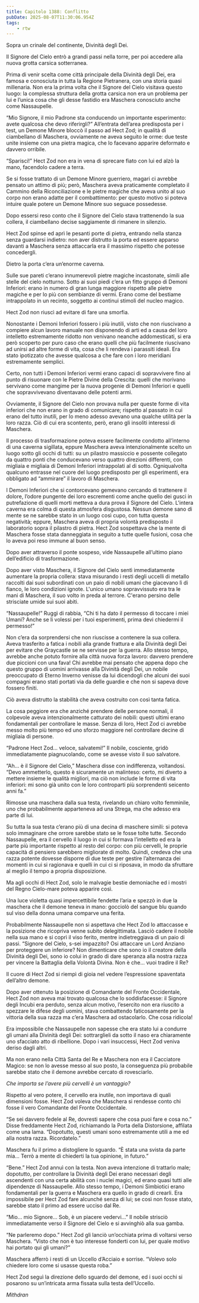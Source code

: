 ```yaml
---
title: Capitolo 1388: Conflitto
pubDate: 2025-08-07T11:30:06.954Z
tags:
    - rtw
---
```



Sopra un crinale del continente, Divinità degli Dei.


Il Signore del Cielo entrò a grandi passi nella torre, per poi accedere alla nuova grotta carsica sotterranea.


Prima di venir scelta come città principale della Divinità degli Dei, era famosa e conosciuta in tutta la Regione Pietranera, con una storia quasi millenaria. Non era la prima volta che il Signore del Cielo visitava questo luogo: la complessa struttura della grotta carsica non era un problema per lui e l’unica cosa che gli desse fastidio era Maschera conosciuto anche come Nassaupelle.


“Mio Signore, il mio Padrone sta conducendo un importante esperimento: avete qualcosa che devo riferirgli?” All’entrata dell’area predisposta per i test, un Demone Minore bloccò il passo ad Hect Zod; in qualità di ciambellano di Maschera, ovviamente ne aveva seguito le orme: due teste unite insieme con una pietra magica, che lo facevano apparire deformato e davvero orribile.


“Sparisci!” Hect Zod non era in vena di sprecare fiato con lui ed alzò la mano, facendolo cadere a terra.


Se si fosse trattato di un Demone Minore guerriero, magari ci avrebbe pensato un attimo di più; però, Maschera aveva praticamente completato il Cammino della Riconciliazione e le pietre magiche che aveva unito al suo corpo non erano adatte per il combattimento: per questo motivo si poteva intuire quale potere un Demone Minore suo seguace possedesse.


Dopo essersi reso conto che il Signore del Cielo stava trattenendo la sua collera, il ciambellano decise saggiamente di rimanere in silenzio.


Hect Zod spinse ed aprì le pesanti porte di pietra, entrando nella stanza senza guardarsi indietro: non aver distrutto la porta ed essere apparso davanti a Maschera senza attaccarla era il massimo rispetto che potesse concedergli.


Dietro la porta c’era un’enorme caverna.


Sulle sue pareti c’erano innumerevoli pietre magiche incastonate, simili alle stelle del cielo notturno. Sotto ai suoi piedi c’era un fitto gruppo di Demoni Inferiori: erano in numero di gran lunga maggiore rispetto alle pietre magiche e per lo più con sembianze di vermi. Erano come del bestiame intrappolato in un recinto, soggetto ai continui stimoli del nucleo magico.


Hect Zod non riuscì ad evitare di fare una smorfia.


Nonostante i Demoni Inferiori fossero i più inutili, visto che non riuscivano a compiere alcun lavoro manuale non disponendo di arti ed a causa del loro intelletto estremamente ridotto non venivano neanche addomesticati, si era però scoperto per puro caso che erano quelli che più facilmente riuscivano ad unirsi ad altre forme di vita, cosa che li rendeva i parassiti ideali. Era stato ipotizzato che avesse qualcosa a che fare con i loro meridiani estremamente semplici.


Certo, non tutti i Demoni Inferiori vermi erano capaci di sopravvivere fino al punto di risuonare con le Pietre Divine della Crescita: quelli che morivano servivano come mangime per la nuova progenie di Demoni Inferiori e quelli che sopravvivevano diventavano delle potenti armi.


Ovviamente, il Signore del Cielo non provava nulla per queste forme di vita inferiori che non erano in grado di comunicare; rispetto al passato in cui erano del tutto inutili, per lo meno adesso avevano una qualche utilità per la loro razza. Ciò di cui era scontento, però, erano gli insoliti interessi di Maschera.


Il processo di trasformazione poteva essere facilmente condotto all’interno di una caverna sigillata, eppure Maschera aveva intenzionalmente scelto un luogo sotto gli occhi di tutti: su un pilastro massiccio e possente collegato da quattro ponti che conducevano verso quattro direzioni differenti, con migliaia e migliaia di Demoni Inferiori intrappolati al di sotto. Ogniqualvolta qualcuno entrasse nel cuore del luogo predisposto per gli esperimenti, era obbligato ad “ammirare” il lavoro di Maschera.


I Demoni Inferiori che si contorcevano gemevano cercando di trattenere il dolore, l’odore pungente dei loro escrementi come anche quello dei gusci in putrefazione di quelli morti metteva a dura prova il Signore del Cielo. L'intera caverna era colma di questa atmosfera disgustosa. Nessun demone sano di mente se ne sarebbe stato in un luogo così cupo, con tutta questa negatività; eppure, Maschera aveva di propria volontà predisposto il laboratorio sopra il pilastro di pietra. Hect Zod sospettava che la mente di Maschera fosse stata danneggiata in seguito a tutte quelle fusioni, cosa che lo aveva poi reso immune al buon senso.


Dopo aver attraverso il ponte sospeso, vide Nassaupelle all’ultimo piano dell’edificio di trasformazione.


Dopo aver visto Maschera, il Signore del Cielo sentì immediatamente aumentare la propria collera: stava misurando i resti degli uccelli di metallo raccolti dai suoi subordinati con un paio di nobili umani che giacevano lì di fianco, le loro condizioni ignote. L'unico umano sopravvissuto era tra le mani di Maschera, il suo volto in preda al terrore. C'erano persino delle strisciate umide sui suoi abiti.


“Nassaupelle!” Ruggì di rabbia, “Chi ti ha dato il permesso di toccare i miei Umani? Anche se li volessi per i tuoi esperimenti, prima devi chiedermi il permesso!”


Non c’era da sorprendersi che non riuscisse a contenere la sua collera. Aveva trasferito a fatica i nobili alla grande frattura e alla Divinità degli Dei per evitare che Graycastle se ne servisse per la guerra. Allo stesso tempo, avrebbe anche potuto fornire alla città nuova forza lavoro: davvero prendere due piccioni con una fava! Chi avrebbe mai pensato che appena dopo che questo gruppo di uomini arrivasse alla Divinità degli Dei, un nobile preoccupato di Eterno Inverno venisse da lui dicendogli che alcuni dei suoi compagni erano stati portati via da delle guardie e che non si sapeva dove fossero finiti.


Ciò aveva distrutto la stabilità che aveva costruito con così tanta fatica.


La cosa peggiore era che anziché prendere delle persone normali, il colpevole aveva intenzionalmente catturato dei nobili: questi ultimi erano fondamentali per controllare le masse. Senza di loro, Hect Zod ci avrebbe messo molto più tempo ed uno sforzo maggiore nel controllare decine di migliaia di persone.


“Padrone Hect Zod... veloce, salvatemi!” Il nobile, cosciente, gridò immediatamente piagnucolando, come se avesse visto il suo salvatore.


“Ah... è il Signore del Cielo,” Maschera disse con indifferenza, voltandosi. “Devo ammetterlo, questo è sicuramente un malinteso: certo, mi diverto a mettere insieme le qualità migliori, ma ciò non include le forme di vita inferiori: mi sono già unito con le loro controparti più sorprendenti seicento anni fa.”


Rimosse una maschera dalla sua testa, rivelando un chiaro volto femminile, uno che probabilmente apparteneva ad una Strega, ma che adesso era parte di lui.


Su tutta la sua testa c’erano più di una decina di maschere simili: si poteva solo immaginare che orrore sarebbe stato se le fosse tolte tutte. Secondo Nassaupelle, era il cervello il luogo in cui si formava l’intelletto ed era la parte più importante rispetto al resto del corpo: con più cervelli, le proprie capacità di pensiero sarebbero migliorate di molto. Quindi, credeva che una razza potente dovesse disporre di due teste per gestire l’alternanza dei momenti in cui si ragionava e quelli in cui ci si riposava, in modo da sfruttare al meglio il tempo a propria disposizione.


Ma agli occhi di Hect Zod, solo le malvagie bestie demoniache ed i mostri del Regno Cielo-mare poteva apparire così.


Una luce violetta quasi impercettibile fendette l’aria e spezzò in due la maschera che il demone teneva in mano: gocciolò del sangue blu quando sul viso della donna umana comparve una ferita.


Probabilmente Nassaupelle non si aspettava che Hect Zod lo attaccasse e la posizione che ricopriva venne subito delegittimata. Lasciò cadere il nobile nella sua mano e si coprì il viso ferito, mentre indietreggiava di un paio di passi. “Signore del Cielo, s-sei impazzito? Osi attaccare un Lord Anziano per proteggere un inferiore? Non dimenticare che sono io il creatore della Divinità degli Dei, sono io colui in grado di dare speranza alla nostra razza per vincere la Battaglia della Volontà Divina. Non è che... vuoi tradire il Re?


Il cuore di Hect Zod si riempì di gioia nel vedere l’espressione spaventata dell’altro demone.


Dopo aver ottenuto la posizione di Comandante del Fronte Occidentale, Hect Zod non aveva mai trovato qualcosa che lo soddisfacesse: il Signore degli Incubi era perduto, senza alcun motivo, l’esercito non era riuscito a spezzare le difese degli uomini, stava combattendo faticosamente per la vittoria della sua razza ma c’era Maschera ad ostacolarlo. Che cosa ridicola!


Era impossibile che Nassaupelle non sapesse che era stato lui a condurre gli umani alla Divinità degli Dei: sottrarglieli da sotto il naso era chiaramente uno sfacciato atto di ribellione. Dopo i vari insuccessi, Hect Zod veniva deriso dagli altri.


Ma non erano nella Città Santa del Re e Maschera non era il Cacciatore Magico: se non lo avesse messo al suo posto, la conseguenza più probabile sarebbe stato che il demone avrebbe cercato di rovesciarlo.


<em>Che importa se l’avere più cervelli è un vantaggio?</em>


Rispetto al vero potere, il cervello era inutile, non importava di quali dimensioni fosse. Hect Zod voleva che Maschera si rendesse conto chi fosse il vero Comandante del Fronte Occidentale.


“Se sei davvero fedele al Re, dovresti sapere che cosa puoi fare e cosa no.” Disse freddamente Hect Zod, richiamando la Porta della Distorsione, affilata come una lama. “Dopotutto, questi umani sono estremamente utili a me ed alla nostra razza. Ricordatelo.”


Maschera fu il primo a distogliere lo sguardo. “È stata una svista da parte mia... Terrò a mente di chiederti la tua opinione, in futuro.”


“Bene.” Hect Zod annuì con la testa. Non aveva intenzione di trattarlo male; dopotutto, per controllare la Divinità degli Dei erano necessari degli ascendenti con una certa abilità con i nuclei magici, ed erano quasi tutti alle dipendenze di Nassaupelle. Allo stesso tempo, i Demoni Simbiotici erano fondamentali per la guerra e Maschera era quello in grado di crearli. Era impossibile per Hect Zod fare alcunché senza di lui; se così non fosse stato, sarebbe stato il primo ad essere ucciso dal Re.


“Mio... mio Signore... Sob, è un piacere vedervi...” Il nobile strisciò immediatamente verso il Signore del Cielo e si avvinghiò alla sua gamba.


“Ne parleremo dopo.” Hect Zod gli lanciò un’occhiata prima di voltarsi verso Maschera. “Visto che non è tuo interesse fonderti con lui, per quale motivo hai portato qui gli umani?”


Maschera afferrò i resti di un Uccello d’Acciaio e sorrise. “Volevo solo chiedere loro come si usasse questa roba.”


Hect Zod seguì la direzione dello sguardo del demone, ed i suoi occhi si posarono su un’intricata arma fissata sulla testa dell’Uccello.






<em>Mithdran </em>




















                                


                                



